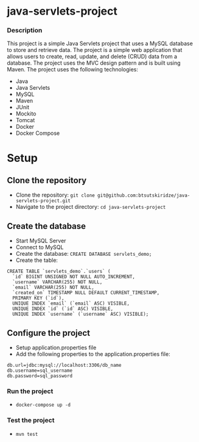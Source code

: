 # java-servlets-project

### Description

This project is a simple Java Servlets project that uses a MySQL database to store and retrieve data. The project is a simple web application that allows users to create, read, update, and delete (CRUD) data from a database. The project uses the MVC design pattern and is built using Maven. The project uses the following technologies:

- Java
- Java Servlets
- MySQL
- Maven
- JUnit
- Mockito
- Tomcat
- Docker
- Docker Compose


# Setup

## Clone the repository

- Clone the repository: `git clone git@github.com:btsutskiridze/java-servlets-project.git`
- Navigate to the project directory: `cd java-servlets-project`

## Create the database

- Start MySQL Server
- Connect to MySQL 
- Create the database: `CREATE DATABASE servlets_demo;`
- Create the table: 
``` mysql
CREATE TABLE `servlets_demo`.`users` (
  `id` BIGINT UNSIGNED NOT NULL AUTO_INCREMENT,
  `username` VARCHAR(255) NOT NULL,
  `email` VARCHAR(255) NOT NULL,
  `created_on` TIMESTAMP NULL DEFAULT CURRENT_TIMESTAMP,
  PRIMARY KEY (`id`),
  UNIQUE INDEX `email` (`email` ASC) VISIBLE,
  UNIQUE INDEX `id` (`id` ASC) VISIBLE,
  UNIQUE INDEX `username` (`username` ASC) VISIBLE);
```

## Configure the project

- Setup application.properties file
- Add the following properties to the application.properties file:
``` properties
db.url=jdbc:mysql://localhost:3306/db_name
db.username=sql_username
db.password=sql_password
```

### Run the project

- `docker-compose up -d`

### Test the project

- `mvn test`